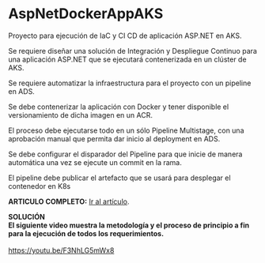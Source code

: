 # AspNetDockerAppAKS
Proyecto para ejecución de IaC y CI CD de aplicación ASP.NET en AKS.

Se requiere diseñar una solución de Integración y Despliegue Continuo para una aplicación ASP.NET que se ejecutará contenerizada en un clúster de AKS.

Se requiere automatizar la infraestructura para el proyecto con un pipeline en ADS.

Se debe contenerizar la aplicación con Docker y tener disponible el versionamiento de dicha imagen en un ACR.

El proceso debe ejecutarse todo en un sólo Pipeline Multistage, con una aprobación manual que permita dar inicio al deployment en ADS.

Se debe configurar el disparador del Pipeline para que inicie de manera automática una vez  se ejecute un commit en la rama.

El pipeline debe publicar el artefacto que se usará para desplegar el contenedor en K8s

**ARTICULO COMPLETO:**  [Ir al artículo](https://dubercoder.com/integracion-y-despliegue-continuo-en-azure-pipelines-de-una-aplicacion-asp-net-contenerizada-con-docker-en-azure-kubernetes-service-en-construccion/). <br>

**SOLUCIÓN**  <br>
**El siguiente video muestra la metodología y el proceso de principio a fin para la ejecución de todos los requerimientos.**  <br>
 <br>
https://youtu.be/F3NhLG5mWx8

